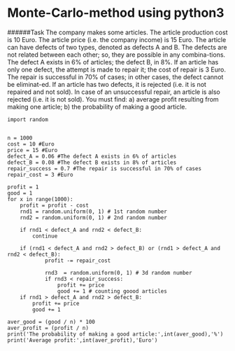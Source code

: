 # Monte-Carlo-method using python3
######Task
The company makes some articles. The article production cost is 10 Euro. The article price (i.e. the company income) is 15 Euro.
The article can have defects of two types, denoted as defects A and B. The defects are not related between each other; so, they are possible in any combina-tions. The defect A exists in 6% of articles; the defect B, in 8%. If an article has only one defect, the attempt is made to repair it; the cost of repair is 3 Euro. The repair is successful in 70% of cases; in other cases, the defect cannot be eliminat-ed. If an article has two defects, it is rejected (i.e. it is not repaired and not sold). In case of an unsuccessful repair, an article is also rejected (i.e. it is not sold).
You must find: 
a) average profit resulting from making one article; 
b) the probability of making a good article.

```
import random


n = 1000
cost = 10 #Euro
price = 15 #Euro
defect_A = 0.06 #The defect A exists in 6% of articles
defect_B = 0.08 #The defect B exists in 8% of articles
repair_success = 0.7 #The repair is successful in 70% of cases
repair_cost = 3 #Euro

profit = 1
good = 1
for x in range(1000):
    profit = profit - cost
    rnd1 = random.uniform(0, 1) # 1st random number
    rnd2 = random.uniform(0, 1) # 2nd random number

    if rnd1 < defect_A and rnd2 < defect_B:
        continue 

    if (rnd1 < defect_A and rnd2 > defect_B) or (rnd1 > defect_A and rnd2 < defect_B):
            profit -= repair_cost

            rnd3  = random.uniform(0, 1) # 3d random number
            if rnd3 < repair_success:
                profit += price
                good += 1 # counting goood articles
    if rnd1 > defect_A and rnd2 > defect_B:
        profit += price
        good += 1
    
aver_good = (good / n) * 100
aver_profit = (profit / n)
print('The probability of making a good article:',int(aver_good),'%')                
print('Average profit:',int(aver_profit),'Euro')        

```
